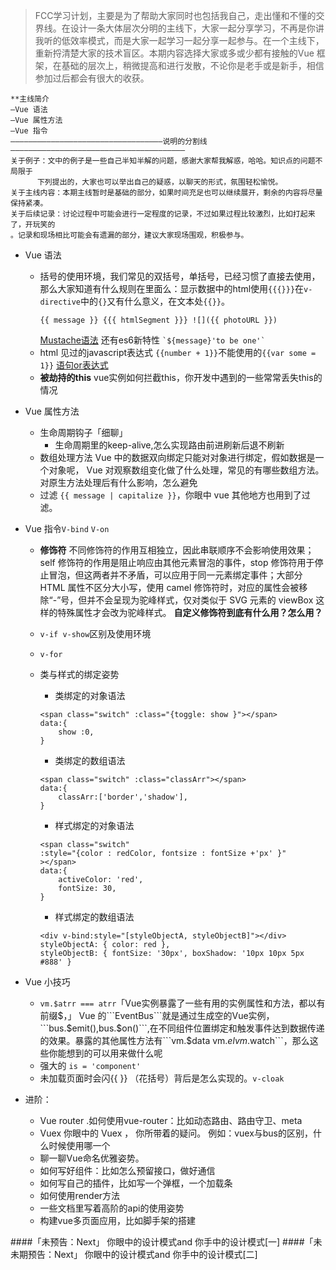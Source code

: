 >FCC学习计划，主要是为了帮助大家同时也包括我自己，走出懂和不懂的交界线。在设计一条大体层次分明的主线下，大家一起分享学习，不再是你讲我听的低效率模式，而是大家一起学习一起分享一起参与。在一个主线下，重新捋清楚大家的技术盲区。本期内容选择大家或多或少都有接触的Vue 框架，在基础的层次上，稍微提高和进行发散，不论你是老手或是新手，相信参加过后都会有很大的收获。

```
**主线简介
—Vue 语法
—Vue 属性方法
—Vue 指令
——————————————————————————————————说明的分割线———————————————————————————————————————
关于例子：文中的例子是一些自己半知半解的问题，感谢大家帮我解惑，哈哈。知识点的问题不局限于
      下列提出的，大家也可以举出自己的疑惑，以聊天的形式，氛围轻松愉悦。
关于主线内容：本期主线暂时是基础的部分，如果时间充足也可以继续展开，剩余的内容将尽量保持紧凑。
关于后续记录：讨论过程中可能会进行一定程度的记录，不过如果过程比较激烈，比如打起来了，开玩笑的
。记录和现场相比可能会有遗漏的部分，建议大家现场围观，积极参与。
```

- Vue 语法
  - 括号的使用环境，我们常见的双括号，单括号，已经习惯了直接去使用，那么大家知道有什么规则在里面么：显示数据中的html使用```{{{}}}```在```v-directive```中的```{}```又有什么意义，在文本处```{{}}```。
     ```
    {{ message }} {{{ htmlSegment }}} ![]({{ photoURL }})
    ```
    [Mustache语法](http://www.jianshu.com/p/a4eee37b2849)
    还有es6新特性 ``` `${message}'to be one'` ```
  - html 见过的javascript表达式 ```{{number + 1}}```不能使用的```{{var some = 1}}```
[语句or表达式](http://www.cnblogs.com/ziyunfei/archive/2012/09/16/2687589.html)
  - **被劫持的this**  vue实例如何拦截this，你开发中遇到的一些常常丢失this的情况
- Vue  属性方法
  - 生命周期钩子「细聊」
    - 生命周期里的keep-alive,怎么实现路由前进刷新后退不刷新
  - 数组处理方法
  Vue 中的数据双向绑定只能对对象进行绑定，假如数据是一个对象呢，
  Vue 对观察数组变化做了什么处理，常见的有哪些数组方法。对原生方法处理后有什么影响，怎么避免
  - 过滤 ```{{ message | capitalize }}```，你眼中 vue 其他地方也用到了过滤。
- Vue  指令```V-bind``` ```V-on```
  - **修饰符**
不同修饰符的作用互相独立，因此串联顺序不会影响使用效果；self 修饰符的作用是阻止响应由其他元素冒泡的事件，stop 修饰符用于停止冒泡，但这两者并不矛盾，可以应用于同一元素绑定事件；大部分 HTML 属性不区分大小写，使用 camel 修饰符时，对应的属性会被移除“-”号，但并不会呈现为驼峰样式，仅对类似于 SVG 元素的 viewBox 这样的特殊属性才会改为驼峰样式。
  **自定义修饰符到底有什么用？怎么用？**
  - ```v-if v-show```区别及使用环境
  - ```v-for```
  - 类与样式的绑定姿势
    - 类绑定的对象语法
    ```
    <span class="switch" :class="{toggle: show }"></span>
    data:{
        show :0,    
    }
    ```

    - 类绑定的数组语法
    ```
    <span class="switch" :class="classArr"></span>
    data:{
        classArr:['border','shadow'],   
    }
    ```

    - 样式绑定的对象语法
    ```
    <span class="switch" 
    :style="{color : redColor, fontsize : fontSize +'px' }"
    ></span>
    data:{
        activeColor: 'red', 
        fontSize: 30, 
    }
    ```
    - 样式绑定的数组语法
    ```
    <div v-bind:style="[styleObjectA, styleObjectB]"></div>
    styleObjectA: { color: red }, 
    styleObjectB: { fontSize: '30px', boxShadow: '10px 10px 5px #888' }

    ```
- Vue 小技巧
  - ```vm.$atrr === atrr```「Vue实例暴露了一些有用的实例属性和方法，都以有前缀$，」
Vue 的```EventBus```就是通过生成空的Vue实例，```bus.$emit(),bus.$on()```,在不同组件位置绑定和触发事件达到数据传递的效果。暴露的其他属性方法有```vm.$data  vm.$el  vm.$watch```，那么这些你能想到的可以用来做什么呢
  - 强大的 ```is = 'component'``` 
  - 未加载页面时会闪{{ }} （花括号）背后是怎么实现的。```v-cloak```

 - 进阶：
   - Vue router 
    .如何使用vue-router：比如动态路由、路由守卫、meta
   - Vuex  你眼中的 Vuex ， 你所带着的疑问。
    例如：vuex与bus的区别，什么时候使用哪一个
   - 聊一聊Vue命名优雅姿势。
   - 如何写好组件：比如怎么预留接口，做好通信
   - 如何写自己的插件，比如写一个弹框，一个加载条
   - 如何使用render方法
   - 一些文档里写着高阶的api的使用姿势
   - 构建vue多页面应用，比如脚手架的搭建

####「未预告：Next」 你眼中的设计模式and 你手中的设计模式[一]
####「未未期预告：Next」 你眼中的设计模式and 你手中的设计模式[二]
